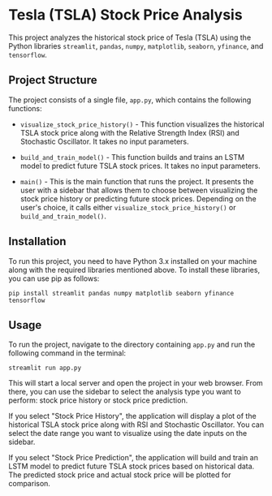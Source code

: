 # Tesla (TSLA) Stock Price Analysis

This project analyzes the historical stock price of Tesla (TSLA) using the Python libraries `streamlit`, `pandas`, `numpy`, `matplotlib`, `seaborn`, `yfinance`, and `tensorflow`. 

## Project Structure

The project consists of a single file, `app.py`, which contains the following functions:

* `visualize_stock_price_history()` - This function visualizes the historical TSLA stock price along with the Relative Strength Index (RSI) and Stochastic Oscillator. It takes no input parameters.

* `build_and_train_model()` - This function builds and trains an LSTM model to predict future TSLA stock prices. It takes no input parameters.

* `main()` - This is the main function that runs the project. It presents the user with a sidebar that allows them to choose between visualizing the stock price history or predicting future stock prices. Depending on the user's choice, it calls either `visualize_stock_price_history()` or `build_and_train_model()`.

## Installation

To run this project, you need to have Python 3.x installed on your machine along with the required libraries mentioned above. To install these libraries, you can use pip as follows:

```
pip install streamlit pandas numpy matplotlib seaborn yfinance tensorflow
```

## Usage

To run the project, navigate to the directory containing `app.py` and run the following command in the terminal:

```
streamlit run app.py
```

This will start a local server and open the project in your web browser. From there, you can use the sidebar to select the analysis type you want to perform: stock price history or stock price prediction.

If you select "Stock Price History", the application will display a plot of the historical TSLA stock price along with RSI and Stochastic Oscillator. You can select the date range you want to visualize using the date inputs on the sidebar.

If you select "Stock Price Prediction", the application will build and train an LSTM model to predict future TSLA stock prices based on historical data. The predicted stock price and actual stock price will be plotted for comparison.
